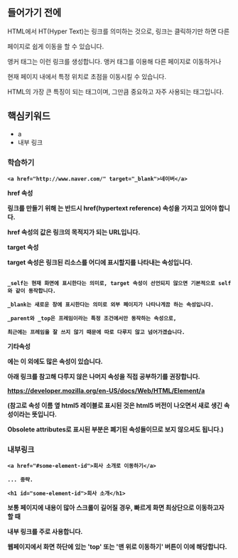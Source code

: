 ## 들어가기 전에

HTML에서 HT(Hyper Text)는 링크를 의미하는 것으로, 링크는 클릭하기만 하면 다른

페이지로 쉽게 이동을 할 수 있습니다.

앵커 태그는 이런 링크를 생성합니다. 앵커 태그를 이용해 다른 페이지로 이동하거나

현재 페이지 내에서 특정 위치로 초점을 이동시킬 수 있습니다.

HTML의 가장 큰 특징이 되는 태그이며, 그만큼 중요하고 자주 사용되는 태그입니다.

 
 ## 핵심키워드
 + a
 + 내부 링크
 
 ### 학습하기
 
 <b> <a>
 ```<a>(anchor 태그)는 a태그, 앵커, 링크 등 여러 이름으로 불립니다.
 <a href="http://www.naver.com/" target="_blank">네이버</a>
 ```
 
 <b> href 속성 </b>
 
링크를 만들기 위해 <a>는 반드시 href(hypertext reference) 속성을 가지고 있어야 합니다.

href 속성의 값은 링크의 목적지가 되는 URL입니다.

 <b> target 속성
 
target 속성은 링크된 리소스를 어디에 표시할지를 나타내는 속성입니다.

```속성값으로는 _self, _blank, _parent, _top이 있습니다.

_self는 현재 화면에 표시한다는 의미로, target 속성이 선언되지 않으면 기본적으로 self와 같이 동작합니다.

_blank는 새로운 창에 표시한다는 의미로 외부 페이지가 나타나게끔 하는 속성입니다.

_parent와 _top은 프레임이라는 특정 조건에서만 동작하는 속성으로,

최근에는 프레임을 잘 쓰지 않기 때문에 따로 다루지 않고 넘어가겠습니다.
 ```
 
 <b> 기타속성
 
 <a>에는 이 외에도 많은 속성이 있습니다.

아래 링크를 참고해 다루지 않은 나머지 속성을 직접 공부하기를 권장합니다.

https://developer.mozilla.org/en-US/docs/Web/HTML/Element/a

(참고로 속성 이름 옆 html5 레이블로 표시된 것은 html5 버전이 나오면서 새로 생긴 속성이라는 뜻입니다. 

Obsolete attributes로 표시된 부분은 폐기된 속성들이므로 보지 않으셔도 됩니다.)

 
 ### 내부링크
 
 ```
 <a href="#some-element-id">회사 소개로 이동하기</a>

... 중략.

<h1 id="some-element-id">회사 소개</h1>
```
 
 보통 페이지에 내용이 많아 스크롤이 길어질 경우, 빠르게 화면 최상단으로 이동하고자 할 때

내부 링크를 주로 사용합니다.

웹페이지에서 화면 하단에 있는 'top' 또는 '맨 위로 이동하기' 버튼이 이에 해당합니다.
 

